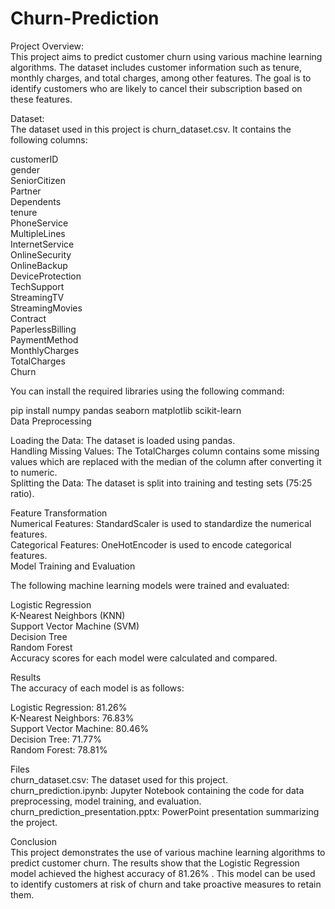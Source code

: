 # Churn-Prediction  

Project Overview:  
This project aims to predict customer churn using various machine learning algorithms. The dataset includes customer information such as tenure, monthly charges, and total charges, among other features. The goal is to identify customers who are likely to cancel their subscription based on these features.  
  
Dataset:  
The dataset used in this project is churn_dataset.csv. It contains the following columns:  
  
customerID  
gender  
SeniorCitizen  
Partner  
Dependents  
tenure  
PhoneService  
MultipleLines  
InternetService  
OnlineSecurity  
OnlineBackup  
DeviceProtection  
TechSupport  
StreamingTV  
StreamingMovies  
Contract  
PaperlessBilling  
PaymentMethod  
MonthlyCharges  
TotalCharges  
Churn  

You can install the required libraries using the following command:  

pip install numpy pandas seaborn matplotlib scikit-learn  
Data Preprocessing  

Loading the Data: The dataset is loaded using pandas.  
Handling Missing Values: The TotalCharges column contains some missing values which are replaced with the median of the column after converting it to numeric.  
Splitting the Data: The dataset is split into training and testing sets (75:25 ratio).  

Feature Transformation  
Numerical Features: StandardScaler is used to standardize the numerical features.   
Categorical Features: OneHotEncoder is used to encode categorical features.  
Model Training and Evaluation  

The following machine learning models were trained and evaluated:  
  
Logistic Regression  
K-Nearest Neighbors (KNN)  
Support Vector Machine (SVM)  
Decision Tree  
Random Forest  
Accuracy scores for each model were calculated and compared.  

Results  
The accuracy of each model is as follows:  

Logistic Regression: 81.26%  
K-Nearest Neighbors: 76.83%  
Support Vector Machine: 80.46%  
Decision Tree: 71.77%  
Random Forest: 78.81%  

Files  
churn_dataset.csv: The dataset used for this project.  
churn_prediction.ipynb: Jupyter Notebook containing the code for data preprocessing, model training, and evaluation.  
churn_prediction_presentation.pptx: PowerPoint presentation summarizing the project.  
  
Conclusion  
This project demonstrates the use of various machine learning algorithms to predict customer churn. The results show that the Logistic Regression model achieved the highest accuracy of 81.26% . This model can be used to identify customers at risk of churn and take proactive measures to retain them.  

